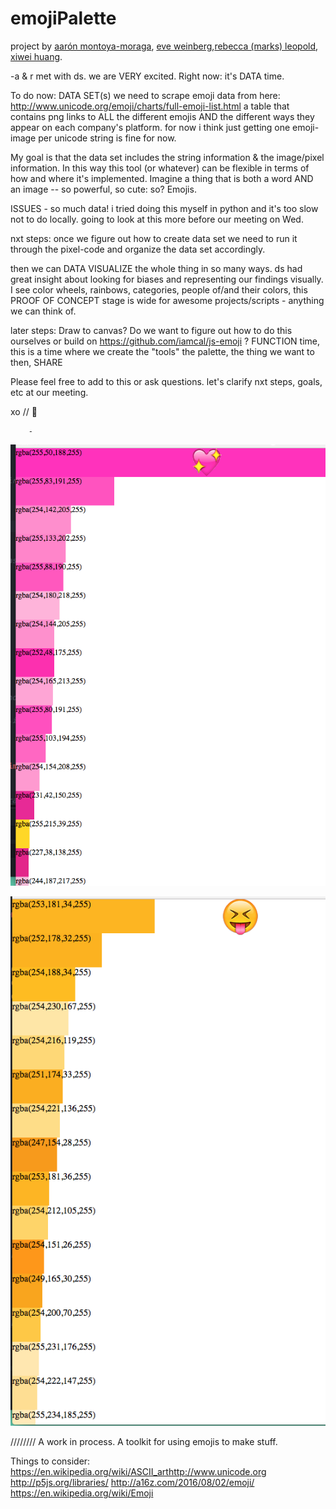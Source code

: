 # emojiPalette

project by [aarón montoya-moraga](https://github.com/aamontoya89), [eve weinberg](https://github.com/evejweinberg),[rebecca (marks) leopold](https://github.com/rebleo), [xiwei huang](https://github.com/thisisXiweiHuang).

-a & r met with ds. we are VERY excited. Right now: it's DATA time.

To do now: DATA SET(s)
	we need to scrape emoji data from here: http://www.unicode.org/emoji/charts/full-emoji-list.html
	a table that contains png links to ALL the different emojis AND the different ways they appear on each company's platform. for now i think just getting one emoji-image per unicode string is fine for now.

My goal is that the data set includes the string information & the image/pixel information. In this way this tool (or whatever) can be flexible in terms of how and where it's implemented. Imagine a thing that is both a word AND an image -- so powerful, so cute: so? Emojis.

ISSUES - so much data! i tried doing this myself in python and it's too slow not to do locally. going to look at this more before our meeting on Wed.

nxt steps:
once we figure out how to create data set we need to run it through the pixel-code and organize the data set accordingly.

then we can DATA VISUALIZE the whole thing in so many ways. ds had great insight about looking for biases and representing our findings visually. I see color wheels, rainbows, categories, people of/and their colors, this PROOF OF CONCEPT stage is wide for awesome projects/scripts - anything we can think of.

later steps:
Draw to canvas? Do we want to figure out how to do this ourselves or build on https://github.com/iamcal/js-emoji ?
FUNCTION time, this is a time where we create the "tools" the palette, the thing we want to then, SHARE

Please feel free to add to this or ask questions. let's clarify nxt steps, goals, etc at our meeting.

xo // 💚

		-
![](img1.png)

![](img2.png)

////////
A work in process. A toolkit for using emojis to make stuff.


Things to consider: <https://en.wikipedia.org/wiki/ASCII_art><http://www.unicode.org> <http://p5js.org/libraries/> <http://a16z.com/2016/08/02/emoji/> <https://en.wikipedia.org/wiki/Emoji>
